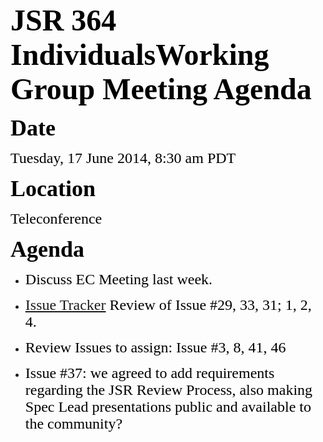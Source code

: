 <font color="#000000"><font face="Times-Roman, serif"><font size="7">**JSR 364 IndividualsWorking Group Meeting Agenda**</font></font></font>

<font color="#000000"><font face="Times-Roman, serif"><font size="6" style="font-size: 27pt">**Date**</font></font></font>

<font color="#000000"><font face="Times-Roman, serif"><font size="5">Tuesday, 17 June 2014, 8:30 am PDT</font></font></font>

<font color="#000000"><font face="Times-Roman, serif"><font size="6" style="font-size: 27pt">**Location**</font></font></font>

<font color="#000000"><font face="Times-Roman, serif"><font size="5">Teleconference</font></font></font>

<font color="#000000"><font face="Times-Roman, serif"><font size="6" style="font-size: 27pt">**Agenda**</font></font></font>

*   <font color="#000000"><font face="Times-Roman, serif"><font size="5"><font color="#000000"><font face="Times-Roman, serif"><font size="5"><span style="font-weight: normal">Discuss EC Meeting last week.</span></font></font></font></font></font></font>

*   <font color="#000000"><font face="Times-Roman, serif"><font size="5"><span style="font-weight: normal">[Issue Tracker](https://java.net/jira/browse/JCPNEXT4) Review of Issue #29, 33, 31; 1, 2, 4\.</span></font></font></font>

*   <font color="#000000"><font face="Times-Roman, serif"><font size="5">Review Issues to assign: Issue #3, 8, 41, 46</font></font></font>

*   <font color="#000000"><font face="Times-Roman, serif"><font size="5">Issue #37: we agreed to add requirements regarding the JSR Review Process, also making Spec Lead presentations public and available to the community?</font></font></font>